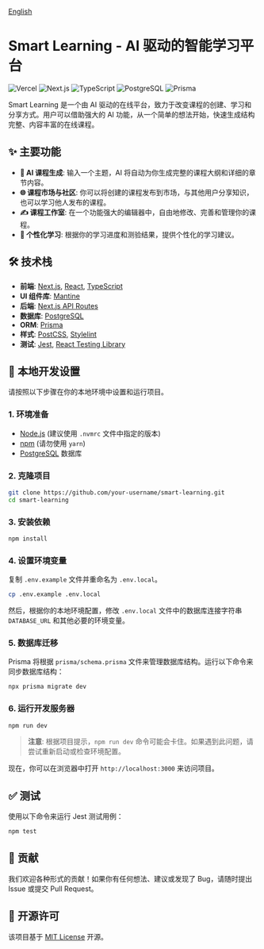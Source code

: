 [English](README.md)

# Smart Learning - AI 驱动的智能学习平台

![Vercel](https://img.shields.io/badge/Vercel-000000?style=for-the-badge&logo=vercel&logoColor=white)
![Next.js](https://img.shields.io/badge/Next.js-000000?style=for-the-badge&logo=next.js&logoColor=white)
![TypeScript](https://img.shields.io/badge/TypeScript-3178C6?style=for-the-badge&logo=typescript&logoColor=white)
![PostgreSQL](https://img.shields.io/badge/PostgreSQL-4169E1?style=for-the-badge&logo=postgresql&logoColor=white)
![Prisma](https://img.shields.io/badge/Prisma-2D3748?style=for-the-badge&logo=prisma&logoColor=white)

Smart Learning 是一个由 AI 驱动的在线平台，致力于改变课程的创建、学习和分享方式。用户可以借助强大的 AI 功能，从一个简单的想法开始，快速生成结构完整、内容丰富的在线课程。

## ✨ 主要功能

* **🤖 AI 课程生成**: 输入一个主题，AI 将自动为你生成完整的课程大纲和详细的章节内容。
* **🌐 课程市场与社区**: 你可以将创建的课程发布到市场，与其他用户分享知识，也可以学习他人发布的课程。
* **✍️ 课程工作室**: 在一个功能强大的编辑器中，自由地修改、完善和管理你的课程。
* **👤 个性化学习**: 根据你的学习进度和测验结果，提供个性化的学习建议。

## 🛠️ 技术栈

* **前端**: [Next.js](https://nextjs.org/), [React](https://reactjs.org/), [TypeScript](https://www.typescriptlang.org/)
* **UI 组件库**: [Mantine](https://mantine.dev/)
* **后端**: [Next.js API Routes](https://nextjs.org/docs/api-routes/introduction)
* **数据库**: [PostgreSQL](https://www.postgresql.org/)
* **ORM**: [Prisma](https://www.prisma.io/)
* **样式**: [PostCSS](https://postcss.org/), [Stylelint](https://stylelint.io/)
* **测试**: [Jest](https://jestjs.io/), [React Testing Library](https://testing-library.com/docs/react-testing-library/intro/)

## 🚀 本地开发设置

请按照以下步骤在你的本地环境中设置和运行项目。

### 1. 环境准备

* [Node.js](https://nodejs.org/) (建议使用 `.nvmrc` 文件中指定的版本)
* [npm](https://www.npmjs.com/) (请勿使用 `yarn`)
* [PostgreSQL](https://www.postgresql.org/download/) 数据库

### 2. 克隆项目

```bash
git clone https://github.com/your-username/smart-learning.git
cd smart-learning
```

### 3. 安装依赖

```bash
npm install
```

### 4. 设置环境变量

复制 `.env.example` 文件并重命名为 `.env.local`。

```bash
cp .env.example .env.local
```

然后，根据你的本地环境配置，修改 `.env.local` 文件中的数据库连接字符串 `DATABASE_URL` 和其他必要的环境变量。

### 5. 数据库迁移

Prisma 将根据 `prisma/schema.prisma` 文件来管理数据库结构。运行以下命令来同步数据库结构：

```bash
npx prisma migrate dev
```

### 6. 运行开发服务器

```bash
npm run dev
```

> **注意**: 根据项目提示，`npm run dev` 命令可能会卡住。如果遇到此问题，请尝试重新启动或检查环境配置。

现在，你可以在浏览器中打开 `http://localhost:3000` 来访问项目。

## ✅ 测试

使用以下命令来运行 Jest 测试用例：

```bash
npm test
```

## 🤝 贡献

我们欢迎各种形式的贡献！如果你有任何想法、建议或发现了 Bug，请随时提出 Issue 或提交 Pull Request。

## 📄 开源许可

该项目基于 [MIT License](LICENSE) 开源。
